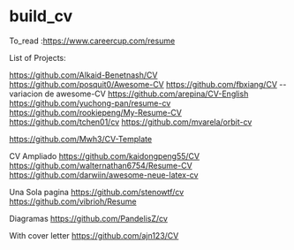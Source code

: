 

# build_cv

To_read :https://www.careercup.com/resume

List of Projects:

https://github.com/Alkaid-Benetnash/CV 
https://github.com/posquit0/Awesome-CV
  https://github.com/fbxiang/CV --variacion de awesome-CV
https://github.com/arepina/CV-English
https://github.com/yuchong-pan/resume-cv
https://github.com/rookiepeng/My-Resume-CV
https://github.com/tchen01/cv
https://github.com/mvarela/orbit-cv


https://github.com/Mwh3/CV-Template

CV Ampliado
https://github.com/kaidongpeng55/CV
https://github.com/walternathan6754/Resume-CV
https://github.com/darwiin/awesome-neue-latex-cv

Una Sola pagina
https://github.com/stenowtf/cv
https://github.com/vibrioh/Resume

Diagramas
https://github.com/PandelisZ/cv


With cover letter
https://github.com/ajn123/CV

